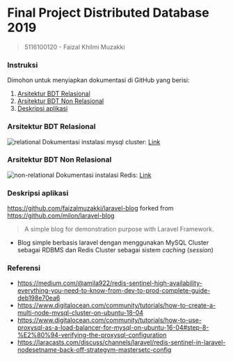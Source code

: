 # Final Project Distributed Database 2019
> 5116100120 - Faizal Khilmi Muzakki

### Instruksi
Dimohon untuk menyiapkan dokumentasi di GitHub yang berisi:
1. [Arsitektur BDT Relasional](#arsitektur-bdt-relasional)
2. [Arsitektur BDT Non Relasional](#arsitektur-bdt-non-relasional)
3. [Deskripsi aplikasi](#desripsi-aplikasi)

### Arsitektur BDT Relasional
![relational](img/relational.png)
Dokumentasi instalasi mysql cluster: [Link](../ETS)

### Arsitektur BDT Non Relasional
![non-relational](img/non-relational.png)
Dokumentasi instalasi Redis: [Link](../Redis)

### Deskripsi aplikasi
https://github.com/faizalmuzakki/laravel-blog forked from https://github.com/milon/laravel-blog
> A simple blog for demonstration purpose with Laravel Framework.

- Blog simple berbasis laravel dengan menggunakan MySQL Cluster sebagai RDBMS dan Redis Cluster sebagai sistem _caching_
(_session_)

### Referensi
- https://medium.com/@amila922/redis-sentinel-high-availability-everything-you-need-to-know-from-dev-to-prod-complete-guide-deb198e70ea6
- https://www.digitalocean.com/community/tutorials/how-to-create-a-multi-node-mysql-cluster-on-ubuntu-18-04
- https://www.digitalocean.com/community/tutorials/how-to-use-proxysql-as-a-load-balancer-for-mysql-on-ubuntu-16-04#step-8-%E2%80%94-verifying-the-proxysql-configuration
- https://laracasts.com/discuss/channels/laravel/redis-sentinel-in-laravel-nodesetname-back-off-strategym-mastersetc-config
